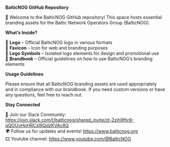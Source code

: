 **BalticNOG GitHub Repository**

🚀 Welcome to the BalticNOG GitHub repository! This space hosts essential branding assets for the Baltic Network Operators Group (BalticNOG).

**What’s Inside?**

📌 **Logo** – Official BalticNOG logo in various formats  
📌 **Favicon** – Icon for web and branding purposes  
📌 **Logo Symbols** – Isolated logo elements for design and promotional use  
📌 **Brandbook** – Official guidelines on how to use BalticNOG’s branding elements  

**Usage Guidelines**

Please ensure that all BalticNOG branding assets are used appropriately and in compliance with our brandbook. If you need custom versions or have any questions, feel free to reach out.

**Stay Connected**

💬 Join our Slack Community: https://join.slack.com/t/balticnog/shared_invite/zt-2zih9fhr8-qQOUvHpHRCxI9QdzKVAc8Q  
🌍 Follow us for updates and events! https://www.balticnog.org  
🎞️ Youtube channel: https://www.youtube.com/@BalticNOG
